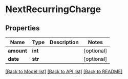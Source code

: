 # NextRecurringCharge

## Properties
Name | Type | Description | Notes
------------ | ------------- | ------------- | -------------
**amount** | **int** |  | [optional] 
**date** | **str** |  | [optional] 

[[Back to Model list]](../README.md#documentation-for-models) [[Back to API list]](../README.md#documentation-for-api-endpoints) [[Back to README]](../README.md)


